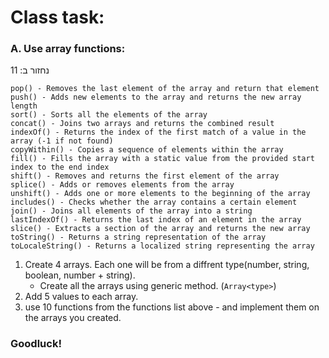 # Class task:

### A. Use array functions:

נחזור ב: 11

```
pop() - Removes the last element of the array and return that element
push() - Adds new elements to the array and returns the new array length
sort() - Sorts all the elements of the array
concat() - Joins two arrays and returns the combined result
indexOf() - Returns the index of the first match of a value in the array (-1 if not found)
copyWithin() - Copies a sequence of elements within the array
fill() - Fills the array with a static value from the provided start index to the end index
shift() - Removes and returns the first element of the array
splice() - Adds or removes elements from the array
unshift() - Adds one or more elements to the beginning of the array
includes() - Checks whether the array contains a certain element
join() - Joins all elements of the array into a string
lastIndexOf() - Returns the last index of an element in the array
slice() - Extracts a section of the array and returns the new array
toString() - Returns a string representation of the array
toLocaleString() - Returns a localized string representing the array
```

1. Create 4 arrays. Each one will be from a diffrent type(number, string, boolean, number + string).
   - Create all the arrays using generic method. (`Array<type>`)
2. Add 5 values to each array.
3. use 10 functions from the functions list above - and implement them on the arrays you created.

### Goodluck!
